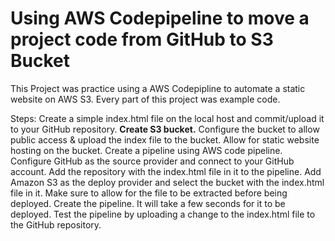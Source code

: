 # Using AWS Codepipeline to move a project code from GitHub to S3 Bucket
This Project was practice using a AWS Codepipline to automate a static website on AWS S3. Every part of this project was example code.


Steps:
Create a simple index.html file on the local host and commit/upload it to your GitHub repository.
**Create S3 bucket.**
Configure the bucket to allow public access & upload the index file to the bucket.
Allow for static website hosting on the bucket.
Create a pipeline using AWS code pipeline.
Configure GitHub as the source provider and connect to your GitHub account.
Add the repository with the index.html file in it to the pipeline.
Add Amazon S3 as the deploy provider and select the bucket with the index.html file in it. Make sure to allow for the file to be extracted before being deployed.
Create the pipeline. It will take a few seconds for it to be deployed.
Test the pipeline by uploading a change to the index.html file to the GitHub repository.
